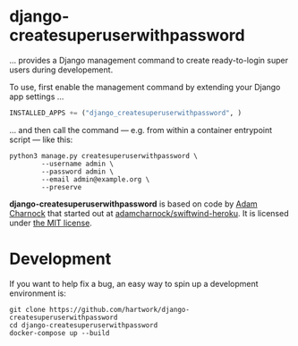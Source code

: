 # django-createsuperuserwithpassword

… provides a Django management command
to create ready-to-login super users during developement.

To use, first
enable the management command by extending your Django app settings …

```python
INSTALLED_APPS += ("django_createsuperuserwithpassword", )
```

… and then call the command — e.g. from within a container entrypoint script — like this:

```shell
python3 manage.py createsuperuserwithpassword \
        --username admin \
        --password admin \
        --email admin@example.org \
        --preserve
```

**django-createsuperuserwithpassword** is based on code by [Adam Charnock](https://github.com/adamcharnock) that started out at [adamcharnock/swiftwind-heroku](https://github.com/adamcharnock/swiftwind-heroku/commits/master/swiftwind_heroku/management/commands/create_superuser_with_password.py).
It is licensed under [the MIT license](https://opensource.org/licenses/MIT).


# Development

If you want to help fix a bug, an easy way to spin up a development environment is:

```shell
git clone https://github.com/hartwork/django-createsuperuserwithpassword
cd django-createsuperuserwithpassword
docker-compose up --build
```

